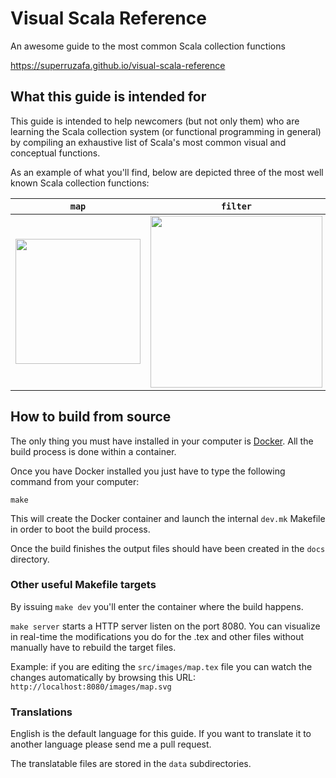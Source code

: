 Visual Scala Reference
======================

An awesome guide to the most common Scala collection functions

https://superruzafa.github.io/visual-scala-reference

## What this guide is intended for

This guide is intended to help newcomers (but not only them) who are learning the Scala collection system (or functional programming in general) by compiling an exhaustive list of Scala's most common visual and conceptual functions.

As an example of what you'll find, below are depicted three of the most well known Scala collection functions:

<table>
  <thead>
    <tr>
      <th><code>map</code></th>
      <th><code>filter</code></th>
      <th><code>foldLeft</code></th>
    </tr>
  </thead>
  <tbody>
    <tr>
      <td><img src="https://raw.githubusercontent.com/superruzafa/visual-scala-reference/master/docs/images/map.png" width="200" /></td>
      <td><img src="https://raw.githubusercontent.com/superruzafa/visual-scala-reference/master/docs/images/filter.png" width="275" /></td>
      <td><img src="https://raw.githubusercontent.com/superruzafa/visual-scala-reference/master/docs/images/foldLeft.1.png" width="250" /></td>
    </tr>
  </tbody>
</table>


## How to build from source

The only thing you must have installed in your computer is [Docker](https://www.docker.com). All the build process is done within a container.

Once you have Docker installed you just have to type the following command from your computer:

```
make
```

This will create the Docker container and launch the internal `dev.mk` Makefile in order to boot the build process.

Once the build finishes the output files should have been created in the `docs` directory.



### Other useful Makefile targets

By issuing `make dev` you'll enter the container where the build happens.

`make server` starts a HTTP server listen on the port 8080. You can visualize in real-time the modifications
you do for the .tex and other files without manually have to rebuild the target files.

Example: if you are editing the `src/images/map.tex` file you can watch the changes automatically by browsing this URL: `http://localhost:8080/images/map.svg`


### Translations

English is the default language for this guide. If you want to translate it to another language please send me a pull request.

The translatable files are stored in the `data` subdirectories.
